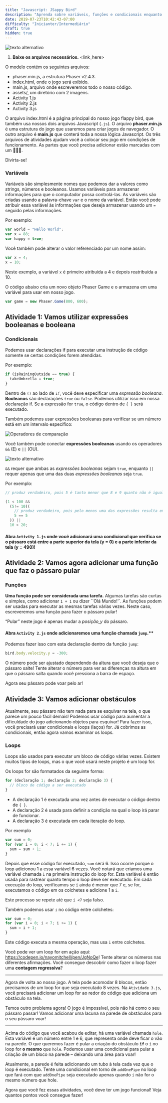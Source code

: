 ```yaml
---
title: "Javascript: JSappy Bird"
description: "Aprenda sobre variáveis, funções e condicionais enquanto constrói um clone de flappy bird."
date: 2019-07-23T10:42:43-07:00
difficulty: "Inicianter/Intermediário"
draft: true
hidden: true
---
```


![texto alternativo](resources/_gen/images/flappy.png "JSappyBird")

1. **Baixe os arquivos necessários.** <link_here>

O modelo contém os seguintes arquivos:

- phaser.min.js, a estrutura Phaser v2.4.3.
- index.html, onde o jogo será exibido.
- main.js, arquivo onde escreveremos todo o nosso código.
- assets/, um diretório com 2 imagens.
- Activity 1.js
- Activity 2.js
- Activity 3.js

O arquivo index.html é a página principal do nosso jogo flappy bird, que também usa nossos dois arquivos Javascript (`.js`). O arquivo **phaser.min.js** é uma estrutura do jogo que usaremos para criar jogos de navegador. O outro arquivo é **main.js** que conterá toda a nossa lógica Javascript. Os três arquivos de atividades ajudam você a colocar seu jogo em condições de funcionamento. As partes que você precisa adicionar estão marcadas com um 🐤🐤🐤.

Divirta-se!

### Variáveis

Variáveis ​​são simplesmente nomes que podemos dar a valores como strings, números e booleanos. Usamos variáveis ​​para armazenar informações para que o computador possa controlá-las. As variáveis ​​são criadas usando a palavra-chave `var` e o nome da variável. Então você pode atribuir essa variável às informações que deseja armazenar usando um `=` seguido pelas informações.

Por exemplo:

```js
var world = "Hello World";
var x = 88;
var happy = true;
```

Você também pode alterar o valor referenciado por um nome assim:

```js
var x = 4;
x = 10;
```

Neste exemplo, a variável `x` é primeiro atribuída a 4 e depois reatribuída a 10.

O código abaixo cria um novo objeto Phaser Game e o armazena em uma variável para usar em nosso jogo.

```js
var game = new Phaser.Game(800, 600);
```

## Atividade 1: Vamos utilizar expressões booleanas e booleana

### Condicionais

Podemos usar declarações if para executar uma instrução de código somente se certas condições forem atendidas.

Por exemplo:

```js
if (isRainingOutside == true) {
  takeUmbrella = true;
}
```

Dentro de `()` ao lado de `if`, você deve especificar uma _expressão booleana_. **Booleanos** são declarações `true` ou `false`. Podemos utilizar isso em nossa declaração if. Se a expressão for `true`, o código dentro de `{ }` será executado.

Também podemos usar expressões booleanas para verificar se um número está em um intervalo específico:

![Operadores de comparação](https://imgur.com/F9gGHiI.png)

Você também pode conectar **expressões booleanas** usando os operadores `&&` (E) e `||` (OU).

![texto alternativo](resources/_gen/images/statements.png "declarações")

`&&` requer que ambas as _expressões booleanas_ sejam `true`, enquanto `||` requer apenas que uma das duas _expressões booleanas_ seja `true`.

Por exemplo:

```js
// produz verdadeiro, pois 5 é tanto menor que 8 e 9 quanto não é igual a 10.

(1 < 100 &&
  (5!= 10)(
    // produz verdadeiro, pois pelo menos uma das expressões resulta em verdadeiro
    5 == 5
  )) ||
  10 > 20;
```

#### Abra `Activity 1.js` onde você adicionará uma condicional que verifica se o pássaro está entre a parte superior da tela (y = 0) e a parte inferior da tela (y = 490)!

## Atividade 2: Vamos agora adicionar uma função que faz o pássaro pular

### Funções

**Uma função pode ser considerada uma tarefa.** Algumas tarefas são curtas e simples, como adicionar `1 + 1` ou dizer ``Olá Mundo!'`. As funções podem ser usadas para executar as mesmas tarefas várias vezes. Neste caso, escreveremos uma função para fazer o pássaro pular!

“Pular” neste jogo é apenas mudar a _posição_y_ do pássaro.

#### Abra `Activity 2.js` onde adicionaremos uma função chamada `jump`.\*\*

Podemos fazer isso com esta declaração dentro da função `jump`:

```js
bird.body.velocity.y = -300;
```

O número pode ser ajustado dependendo da altura que você deseja que o pássaro salte! Tente alterar o número para ver as diferenças na altura em que o pássaro salta quando você pressiona a barra de espaço.

Agora seu pássaro pode voar pelo ar!

## Atividade 3: Vamos adicionar obstáculos

Atualmente, seu pássaro não tem nada para se esquivar na tela, o que parece um pouco fácil demais! Podemos usar código para aumentar a dificuldade do jogo adicionando objetos para esquivar! Para fazer isso, você precisará usar condicionais e loops (laços) for. Já cobrimos as condicionais, então agora vamos examinar os loops.

### Loops

Loops são usados ​​para executar um bloco de código várias vezes. Existem muitos tipos de loops, mas o que você usará neste projeto é um loop for.

Os loops for são formatados da seguinte forma:

```js
for (declaração 1; declaração 2; declaração 3) {
  // bloco de código a ser executado
}
```

- A declaração 1 é executada uma vez antes de executar o código dentro de `{ }`.
- A declaração 2 é usada para definir a condição na qual o loop irá parar de funcionar.
- A declaração 3 é executada em cada iteração do loop.

Por exemplo

```js
var sum = 0;
for (var i = 0; i < 7; i += 1) {
  sum = sum + 1;
}
```

Depois que esse código for executado, `sum` será 6. Isso ocorre porque o loop adicionou 1 a essa variável 6 vezes.
Você notará que criamos uma variável chamada `i` na primeira instrução do loop for. Esta variável é então usada para rastrear
quanto tempo o loop deve ser executado. Em cada execução do loop, verificamos se `i` ainda é menor que 7 e, se for, executamos o código em
os colchetes e adicione 1 a `i`.

Este processo se repete até que `i <7` seja falso.

Também podemos usar `i` no código entre colchetes:

```js
var sum = 0;
for (var i = 0; i < 7; i += 1) {
  sum = i + 1;
}
```

Este código executa a mesma operação, mas usa `i` entre colchetes.

Você pode ver um loop for em ação aqui: <https://codepen.io/nayomitchell/pen/JgNoQe>! Tente alterar os números nas diferentes afirmações.
Você consegue descobrir como fazer o loop fazer uma **contagem regressiva**?

---

Agora de volta ao nosso jogo. A tela pode acomodar 8 blocos, então precisamos de um loop for que seja executado 8 vezes. Na `Atividade 3.js`, você precisará adicionar um loop for ao redor do código que adiciona um obstáculo na tela.

Temos outro problema agora! O jogo é impossível, pois não há como o seu pássaro passar!
Vamos adicionar uma lacuna na parede de obstáculos para o seu pássaro voar!

---

Acima do código que você acabou de editar, há uma variável chamada `hole`. Esta variável é um número entre 1 e 6, que representa onde deve ficar o vão na parede.
O que queremos fazer é pular a criação do obstáculo **`if`** o `i` no loop for **o mesmo** que `hole`. Podemos usar uma condicional para pular a criação de um bloco na parede – deixando uma área para voar!

Atualmente, a parede é feita adicionando um tubo à tela cada vez que o loop é executado. Tente uma condicional em torno de `addOnePipe` no loop que fará com que `addOnePipe` seja executado apenas quando `i` não for o mesmo número que hole.

Agora que você fez essas atividades, você deve ter um jogo funcional! Veja quantos pontos você consegue fazer!
